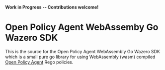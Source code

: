 **Work in Progress -- Contributions welcome!**

# Open Policy Agent WebAssemby Go Wazero SDK

This is the source for the Open Policy Agent WebAssembly Go Wazero SDK which
is a small pure go library for using WebAssembly (wasm) compiled [Open
Policy Agent](https://www.openpolicyagent.org/) Rego policies.
